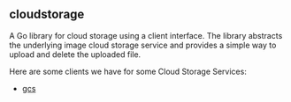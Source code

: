 ## cloudstorage

A Go library for cloud storage using a client interface.
The library abstracts the underlying image cloud storage service and provides a simple way to upload and delete the uploaded file.

Here are some clients we have for some Cloud Storage Services:

* [gcs](gcs)
